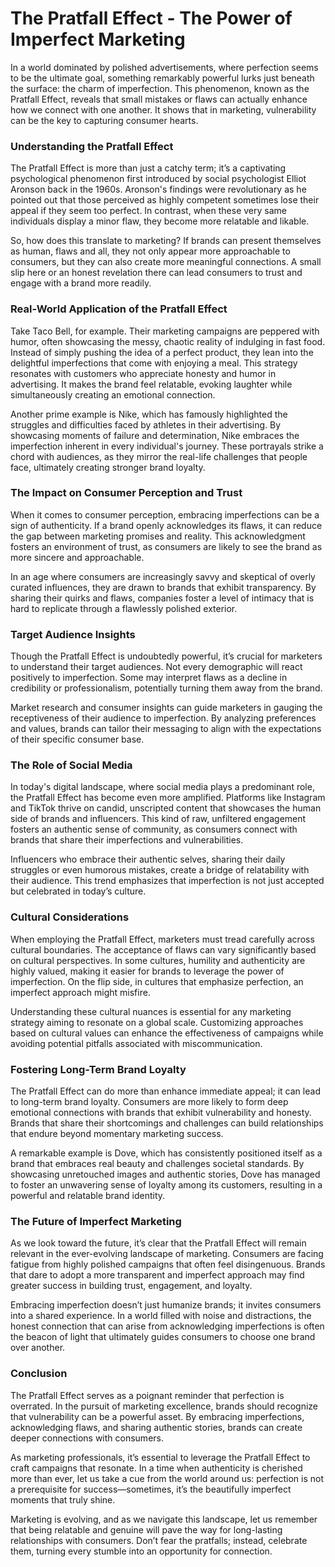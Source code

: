 # The Pratfall Effect - The Power of Imperfect Marketing

In a world dominated by polished advertisements, where perfection seems to be the ultimate goal, something remarkably powerful lurks just beneath the surface: the charm of imperfection. This phenomenon, known as the Pratfall Effect, reveals that small mistakes or flaws can actually enhance how we connect with one another. It shows that in marketing, vulnerability can be the key to capturing consumer hearts.

### Understanding the Pratfall Effect

The Pratfall Effect is more than just a catchy term; it’s a captivating psychological phenomenon first introduced by social psychologist Elliot Aronson back in the 1960s. Aronson's findings were revolutionary as he pointed out that those perceived as highly competent sometimes lose their appeal if they seem too perfect. In contrast, when these very same individuals display a minor flaw, they become more relatable and likable.

So, how does this translate to marketing? If brands can present themselves as human, flaws and all, they not only appear more approachable to consumers, but they can also create more meaningful connections. A small slip here or an honest revelation there can lead consumers to trust and engage with a brand more readily. 

### Real-World Application of the Pratfall Effect

Take Taco Bell, for example. Their marketing campaigns are peppered with humor, often showcasing the messy, chaotic reality of indulging in fast food. Instead of simply pushing the idea of a perfect product, they lean into the delightful imperfections that come with enjoying a meal. This strategy resonates with customers who appreciate honesty and humor in advertising. It makes the brand feel relatable, evoking laughter while simultaneously creating an emotional connection.

Another prime example is Nike, which has famously highlighted the struggles and difficulties faced by athletes in their advertising. By showcasing moments of failure and determination, Nike embraces the imperfection inherent in every individual's journey. These portrayals strike a chord with audiences, as they mirror the real-life challenges that people face, ultimately creating stronger brand loyalty.

### The Impact on Consumer Perception and Trust

When it comes to consumer perception, embracing imperfections can be a sign of authenticity. If a brand openly acknowledges its flaws, it can reduce the gap between marketing promises and reality. This acknowledgment fosters an environment of trust, as consumers are likely to see the brand as more sincere and approachable.

In an age where consumers are increasingly savvy and skeptical of overly curated influences, they are drawn to brands that exhibit transparency. By sharing their quirks and flaws, companies foster a level of intimacy that is hard to replicate through a flawlessly polished exterior.

### Target Audience Insights

Though the Pratfall Effect is undoubtedly powerful, it’s crucial for marketers to understand their target audiences. Not every demographic will react positively to imperfection. Some may interpret flaws as a decline in credibility or professionalism, potentially turning them away from the brand.

Market research and consumer insights can guide marketers in gauging the receptiveness of their audience to imperfection. By analyzing preferences and values, brands can tailor their messaging to align with the expectations of their specific consumer base.

### The Role of Social Media

In today's digital landscape, where social media plays a predominant role, the Pratfall Effect has become even more amplified. Platforms like Instagram and TikTok thrive on candid, unscripted content that showcases the human side of brands and influencers. This kind of raw, unfiltered engagement fosters an authentic sense of community, as consumers connect with brands that share their imperfections and vulnerabilities.

Influencers who embrace their authentic selves, sharing their daily struggles or even humorous mistakes, create a bridge of relatability with their audience. This trend emphasizes that imperfection is not just accepted but celebrated in today’s culture.

### Cultural Considerations 

When employing the Pratfall Effect, marketers must tread carefully across cultural boundaries. The acceptance of flaws can vary significantly based on cultural perspectives. In some cultures, humility and authenticity are highly valued, making it easier for brands to leverage the power of imperfection. On the flip side, in cultures that emphasize perfection, an imperfect approach might misfire.

Understanding these cultural nuances is essential for any marketing strategy aiming to resonate on a global scale. Customizing approaches based on cultural values can enhance the effectiveness of campaigns while avoiding potential pitfalls associated with miscommunication.

### Fostering Long-Term Brand Loyalty

The Pratfall Effect can do more than enhance immediate appeal; it can lead to long-term brand loyalty. Consumers are more likely to form deep emotional connections with brands that exhibit vulnerability and honesty. Brands that share their shortcomings and challenges can build relationships that endure beyond momentary marketing success.

A remarkable example is Dove, which has consistently positioned itself as a brand that embraces real beauty and challenges societal standards. By showcasing unretouched images and authentic stories, Dove has managed to foster an unwavering sense of loyalty among its customers, resulting in a powerful and relatable brand identity.

### The Future of Imperfect Marketing 

As we look toward the future, it’s clear that the Pratfall Effect will remain relevant in the ever-evolving landscape of marketing. Consumers are facing fatigue from highly polished campaigns that often feel disingenuous. Brands that dare to adopt a more transparent and imperfect approach may find greater success in building trust, engagement, and loyalty.

Embracing imperfection doesn’t just humanize brands; it invites consumers into a shared experience. In a world filled with noise and distractions, the honest connection that can arise from acknowledging imperfections is often the beacon of light that ultimately guides consumers to choose one brand over another.

### Conclusion 

The Pratfall Effect serves as a poignant reminder that perfection is overrated. In the pursuit of marketing excellence, brands should recognize that vulnerability can be a powerful asset. By embracing imperfections, acknowledging flaws, and sharing authentic stories, brands can create deeper connections with consumers.

As marketing professionals, it’s essential to leverage the Pratfall Effect to craft campaigns that resonate. In a time when authenticity is cherished more than ever, let us take a cue from the world around us: perfection is not a prerequisite for success—sometimes, it’s the beautifully imperfect moments that truly shine. 

Marketing is evolving, and as we navigate this landscape, let us remember that being relatable and genuine will pave the way for long-lasting relationships with consumers. Don’t fear the pratfalls; instead, celebrate them, turning every stumble into an opportunity for connection.